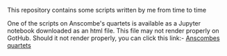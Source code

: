 This repository contains some scripts written by me from time to time


One of the scripts on Anscombe's quartets is available as a Jupyter notebook downloaded as an html file. This file may not render properly on GotHub. Should it not render properly, you can click this link:- [Anscombes quartets](https://htmlpreview.github.io/?https://github.com/ag999git/jupyter_notebooks/blob/master/Anascombes_quartets_FINAL.html)
